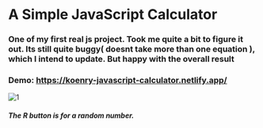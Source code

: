 # A Simple JavaScript Calculator


### One of my first real js project. Took me quite a bit to figure it out. Its still quite buggy( doesnt take more than one equation ), which I intend to update. But happy with the overall result
### Demo: https://koenry-javascript-calculator.netlify.app/
![1](https://user-images.githubusercontent.com/68077710/126342895-9b5eddd8-3c3d-4eb3-98bb-83f0dccb0bc7.jpg)








##### The R button is for a random number.
